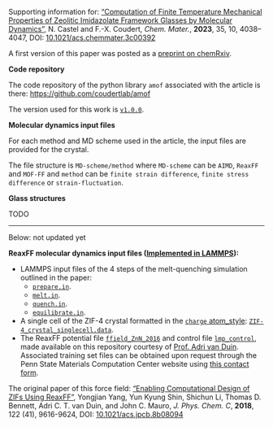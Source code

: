 Supporting information for: [“Computation of Finite Temperature Mechanical Properties of Zeolitic Imidazolate Framework Glasses by Molecular Dynamics”](https://doi.org/10.1021/acs.chemmater.3c00392), N. Castel and F.-X. Coudert, _Chem. Mater._, **2023**, 35, 10, 4038–4047, DOI: [10.1021/acs.chemmater.3c00392](https://doi.org/10.1021/acs.chemmater.3c00392)

A first version of this paper was posted as a [preprint on chemRxiv](https://doi.org/10.26434/chemrxiv-2023-d2wxz-v3).

**Code repository**

The code repository of the python library `amof` associated with the article is there: https://github.com/coudertlab/amof

The version used for this work is [`v1.0.0`](https://github.com/coudertlab/amof/releases/tag/jphyschem).



**Molecular dynamics input files**

For each method and MD scheme used in the article, the input files are provided for the crystal.

The file structure is `MD-scheme/method` where `MD-scheme` can be `AIMD`, `ReaxFF` and `MOF-FF` and `method` can be `finite strain difference`, `finite stress difference` or `strain-fluctuation`.

**Glass structures**

TODO

---
Below: not updated yet

**ReaxFF molecular dynamics input files ([Implemented in LAMMPS](https://docs.lammps.org/pair_reaxff.html)):**

- LAMMPS input files of the 4 steps of the melt-quenching simulation outlined in the paper:
  - [`prepare.in`](prepare.in).
  - [`melt.in`](melt.in).
  - [`quench.in`](quench.in). 
  - [`equilibrate.in`](equilibrate.in). 
- A single cell of the ZIF-4 crystal formatted in the  [`charge` atom_style](https://docs.lammps.org/atom_style.html): [`ZIF-4_crystal_singlecell.data`](ZIF-4_crystal_singlecell.data).
- The ReaxFF potential file [`ffield_ZnN_2016`](`ffield_ZnN_2016`) and control file [`lmp_control`](`ffield_ZnN_2016`), made available on this repository courtesy of [Prof. Adri van Duin](https://www.engr.psu.edu/adri/Home.aspx). Associated training set files can be obtained upon request through the Penn State Materials Computation Center website using [this contact form](https://www.mri.psu.edu/materials-computation-center/connect-mcc). 

The original paper of this force field: [“Enabling Computational Design of ZIFs Using ReaxFF”](https://doi.org/10.1021/acs.jpcb.8b08094 ), Yongjian Yang, Yun Kyung Shin, Shichun Li, Thomas D. Bennett, Adri C. T. van Duin, and John C. Mauro, _J. Phys. Chem. C_, **2018**, 122 (41), 9616-9624, DOI: [10.1021/acs.jpcb.8b08094 ](https://doi.org/10.1021/acs.jpcb.8b08094 )
